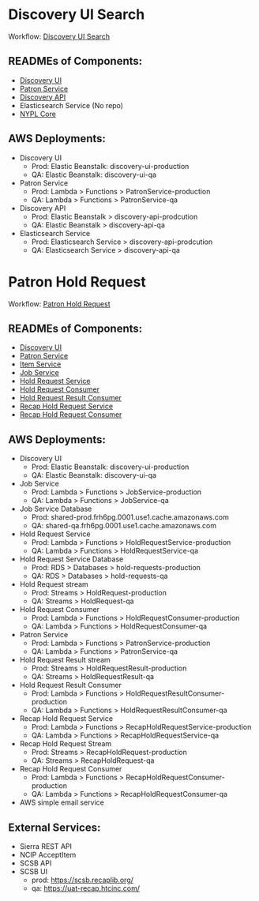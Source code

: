 # Discovery UI Search

Workflow: [Discovery UI Search](workflows/discovery_ui_search.md)

## READMEs of Components:

* [Discovery UI](https://github.com/NYPL-discovery/discovery-front-end)
* [Patron Service](https://github.com/NYPL-discovery/patron-service)
* [Discovery API](https://github.com/NYPL-discovery/discovery-api)
* Elasticsearch Service (No repo)
* [NYPL Core](https://github.com/NYPL/nypl-core)

## AWS Deployments:

* Discovery UI
  * Prod: Elastic Beanstalk: discovery-ui-production
  * QA: Elastic Beanstalk: discovery-ui-qa
* Patron Service
  * Prod: Lambda > Functions > PatronService-production
  * QA: Lambda > Functions > PatronService-qa
* Discovery API
  * Prod: Elastic Beanstalk > discovery-api-prodcution
  * QA: Elastic Beanstalk > discovery-api-qa
* Elasticsearch Service
  * Prod: Elasticsearch Service > discovery-api-prodcution
  * QA: Elasticsearch Service > discovery-api-qa

# Patron Hold Request

Workflow: [Patron Hold Request](workflows/patron_hold_request.md)

## READMEs of Components:

* [Discovery UI](https://github.com/NYPL-discovery/discovery-front-end)
* [Patron Service](https://github.com/NYPL-discovery/patron-service)
* [Item Service](https://github.com/NYPL-discovery/itemservice)
* [Job Service](https://github.com/NYPL/job-service)
* [Hold Request Service](https://github.com/NYPL/hold-request-service)
* [Hold Request Consumer](https://github.com/NYPL/nypl-hold-request-consumer)
* [Hold Request Result Consumer](https://github.com/NYPL/hold-request-result-consumer)
* [Recap Hold Request Service](https://github.com/NYPL/recap-hold-request-service)
* [Recap Hold Request Consumer](https://github.com/NYPL/recap-hold-request-consumer)

## AWS Deployments:

* Discovery UI
  * Prod: Elastic Beanstalk: discovery-ui-production
  * QA: Elastic Beanstalk: discovery-ui-qa
* Job Service
  * Prod: Lambda > Functions > JobService-production
  * QA: Lambda > Functions > JobService-qa
* Job Service Database
  * Prod: shared-prod.frh6pg.0001.use1.cache.amazonaws.com
  * QA: shared-qa.frh6pg.0001.use1.cache.amazonaws.com
* Hold Request Service
  * Prod: Lambda > Functions > HoldRequestService-production
  * QA: Lambda > Functions > HoldRequestService-qa
* Hold Request Service Database
  * Prod: RDS > Databases > hold-requests-production
  * QA: RDS > Databases > hold-requests-qa
* Hold Request stream
  * Prod: Streams > HoldRequest-production
  * QA: Streams > HoldRequest-qa
* Hold Request Consumer
  * Prod: Lambda > Functions > HoldRequestConsumer-production
  * QA: Lambda > Functions > HoldRequestConsumer-qa
* Patron Service
  * Prod: Lambda > Functions > PatronService-production
  * QA: Lambda > Functions > PatronService-qa
* Hold Request Result stream
  * Prod: Streams > HoldRequestResult-production
  * QA: Streams > HoldRequestResult-qa
* Hold Request Result Consumer
  * Prod: Lambda > Functions > HoldRequestResultConsumer-production
  * QA: Lambda > Functions > HoldRequestResultConsumer-qa
* Recap Hold Request Service
  * Prod: Lambda > Functions > RecapHoldRequestService-production
  * QA: Lambda > Functions > RecapHoldRequestService-qa
* Recap Hold Request Stream
  * Prod: Streams > RecapHoldRequest-production
  * QA: Streams > RecapHoldRequest-qa
* Recap Hold Request Consumer
  * Prod: Lambda > Functions > RecapHoldRequestConsumer-production
  * QA: Lambda > Functions > RecapHoldRequestConsumer-qa
* AWS simple email service

## External Services:

* Sierra REST API
* NCIP AcceptItem
* SCSB API
* SCSB UI
  * prod: https://scsb.recaplib.org/
  * qa: https://uat-recap.htcinc.com/
